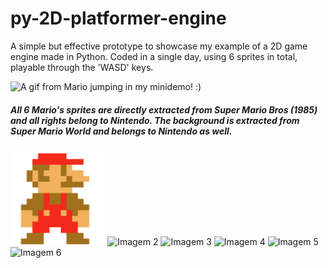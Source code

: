 # py-2D-platformer-engine

A simple but effective prototype to showcase my example of a 2D game engine made in Python. Coded in a single day, using 6 sprites in total, playable through the 'WASD' keys.

<img src="https://i.imgur.com/EydQPCO.gif" alt="A gif from Mario jumping in my minidemo! :)">

<h5>All 6 Mario's sprites are directly extracted from Super Mario Bros (1985) and all rights belong to Nintendo. The background is extracted from Super Mario World and belongs to Nintendo as well.</h5>

<img src="https://github.com/leonardo-cebin/py-2D-platformer-engine/blob/main/mario-default.png" alt="Imagem 1" width=30%>
<img src="imagem2.jpg" alt="Imagem 2">
<img src="imagem3.jpg" alt="Imagem 3">
<img src="imagem4.jpg" alt="Imagem 4">
<img src="imagem5.jpg" alt="Imagem 5">
<img src="imagem6.jpg" alt="Imagem 6">  
